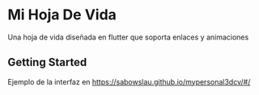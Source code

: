 # Mi Hoja De Vida

Una hoja de vida diseñada en flutter que soporta enlaces y animaciones

## Getting Started

Ejemplo de la interfaz en https://sabowslau.github.io/mypersonal3dcv/#/